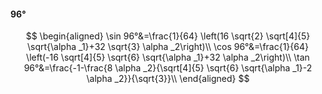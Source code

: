 #### 96°

$$
\begin{aligned}
\sin 96°&=\frac{1}{64} \left(16 \sqrt{2} \sqrt[4]{5} \sqrt{\alpha _1}+32 \sqrt{3} \alpha _2\right)\\
\cos 96°&=\frac{1}{64} \left(-16 \sqrt[4]{5} \sqrt{6} \sqrt{\alpha _1}+32 \alpha _2\right)\\
\tan 96°&=\frac{-1-\frac{8 \alpha _2}{\sqrt[4]{5} \sqrt{6} \sqrt{\alpha _1}-2 \alpha _2}}{\sqrt{3}}\\
\end{aligned}
$$

